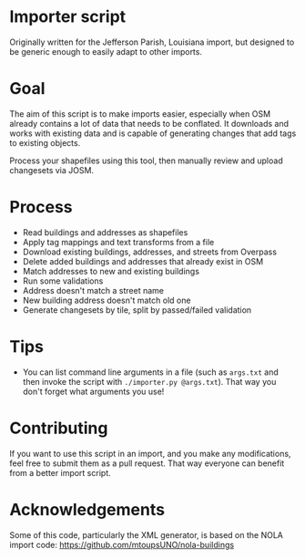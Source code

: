 # Importer script

Originally written for the Jefferson Parish, Louisiana import, but designed to
be generic enough to easily adapt to other imports.

# Goal

The aim of this script is to make imports easier, especially when OSM already
contains a lot of data that needs to be conflated. It downloads and works with
existing data and is capable of generating changes that add tags to existing
objects.

Process your shapefiles using this tool, then manually review and upload
changesets via JOSM.

# Process

- Read buildings and addresses as shapefiles
- Apply tag mappings and text transforms from a file
- Download existing buildings, addresses, and streets from Overpass
- Delete added buildings and addresses that already exist in OSM
- Match addresses to new and existing buildings
- Run some validations
 - Address doesn't match a street name
 - New building address doesn't match old one
- Generate changesets by tile, split by passed/failed validation

# Tips

- You can list command line arguments in a file (such as `args.txt` and then
invoke the script with `./importer.py @args.txt`). That way you don't forget
what arguments you use!

# Contributing

If you want to use this script in an import, and you make any modifications,
feel free to submit them as a pull request. That way everyone can benefit from
a better import script.

# Acknowledgements

Some of this code, particularly the XML generator, is based on the
NOLA import code: <https://github.com/mtoupsUNO/nola-buildings>

